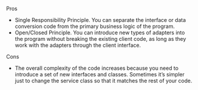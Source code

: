  Pros
 - Single Responsibility Principle. You can separate the interface or data conversion code from the primary business logic of the program.
-  Open/Closed Principle. You can introduce new types of adapters into the program without breaking the existing client code, as long as they work with the adapters through the client interface.

 Cons
 - The overall complexity of the code increases because you need to introduce a set of new interfaces and classes. Sometimes it’s simpler just to change the service class so that it matches the rest of your code.

 